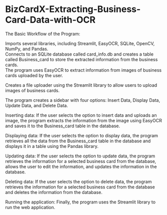 # BizCardX-Extracting-Business-Card-Data-with-OCR
The Basic Workflow of the Program: 

Imports several libraries, including Streamlit, EasyOCR, SQLite, OpenCV, NumPy, and Pandas.                                          
Connects to an SQLite database called card_info.db and creates a table  called Business_card to store the extracted information    from the business cards.                                                                   
The program uses EasyOCR to extract information from images of business cards uploaded by the user.

Creates a file uploader using the Streamlit library to allow users to upload images of business cards.

The program creates a sidebar with four options: Insert Data, Display Data, Update Data, and Delete Data.

Inserting data: If the user selects the option to insert data and uploads an image, the program extracts the information from the image using EasyOCR and saves it to the Business_card table in the database.

Displaying data: If the user selects the option to display data, the program retrieves all the data from the Business_card table in the database and displays it in a table using the Pandas library.

Updating data: If the user selects the option to update data, the program retrieves the information for a selected business card from the database, allows the user to edit the information, and updates the information in the database.

Deleting data: If the user selects the option to delete data, the program retrieves the information for a selected business card from the database and deletes the information from the database.

Running the application: Finally, the program uses the Streamlit library to run the web application.






